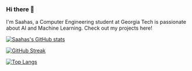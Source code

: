 ### Hi there 👋

I'm Saahas, a Computer Engineering student at Georgia Tech is passionate about AI and Machine Learning. Check out my projects here!

[![Saahas's GitHub stats](https://github-readme-stats.vercel.app/api?username=SaucyBoi21&show_icons=true&theme=radical)](https://github.com/anuraghazra/github-readme-stats)

[![GitHub Streak](https://streak-stats.demolab.com/?user=SaucyBoi21)](https://git.io/streak-stats)

[![Top Langs](https://github-readme-stats.vercel.app/api/top-langs/?username=SaucyBoi21&langs_count=8&theme=calm&layout=compact)](https://github.com/anuraghazra/github-readme-stats)
